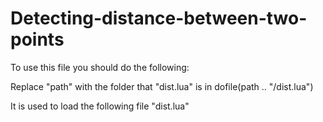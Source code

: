 # Detecting-distance-between-two-points

To use this file you should do the following:

Replace "path" with the folder that "dist.lua" is in
dofile(path .. "/dist.lua")

It is used to load the following file "dist.lua"
